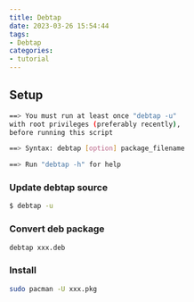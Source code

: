 ```yaml
---
title: Debtap
date: 2023-03-26 15:54:44
tags:
- Debtap
categories:
- tutorial
---
```


## Setup
``` bash
==> You must run at least once "debtap -u"
with root privileges (preferably recently),
before running this script

==> Syntax: debtap [option] package_filename

==> Run "debtap -h" for help
```

### Update debtap source
```bash
$ debtap -u
```

### Convert deb package
```bash
debtap xxx.deb
```
### Install
```bash
sudo pacman -U xxx.pkg
```